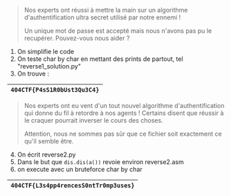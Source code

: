 > Nos experts ont réussi à mettre la main sur un algorithme d'authentification ultra secret utilisé par notre ennemi !
>
> Un unique mot de passe est accepté mais nous n'avons pas pu le recupérer. Pouvez-vous nous aider ?

1. On simplifie le code
2. On teste char by char en mettant des prints de partout, tel "reverse1_solution.py"
3. On trouve :


| `404CTF{P4sS1R0bUst3Qu3C4}` |
|-----------------------------|

> Nos experts ont eu vent d'un tout nouvel algorithme d'authentification qui donne du fil à retordre à nos agents ! Certains disent que réussir à le craquer pourrait inverser le cours des choses.
>
> Attention, nous ne sommes pas sûr que ce fichier soit exactement ce qu'il semble être.

4. On écrit reverse2.py
5. Dans le but que `dis.dis(a())` revoie environ reverse2.asm
6. on execute avec un bruteforce char by char


| `404CTF{L3s4pp4rencesS0ntTr0mp3uses}` |
|---------------------------------------|
